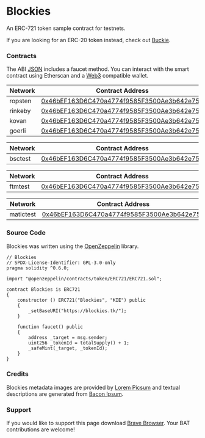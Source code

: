 # Blockies

An ERC-721 token sample contract for testnets.

If you are looking for an ERC-20 token instead, check out [Buckie](https://buckie.tk/).

### Contracts

The ABI [JSON](Blockies.json) includes a faucet method. You can interact with the smart contract using Etherscan and a [Web3](https://web3js.readthedocs.io/) compatible wallet.

| Network | Contract Address                                                                                                              |
| ------- | ----------------------------------------------------------------------------------------------------------------------------- |
| ropsten | [0x46bEF163D6C470a4774f9585F3500Ae3b642e751](https://ropsten.etherscan.io/address/0x46bEF163D6C470a4774f9585F3500Ae3b642e751) |
| rinkeby | [0x46bEF163D6C470a4774f9585F3500Ae3b642e751](https://rinkeby.etherscan.io/address/0x46bEF163D6C470a4774f9585F3500Ae3b642e751) |
| kovan   | [0x46bEF163D6C470a4774f9585F3500Ae3b642e751](https://kovan.etherscan.io/address/0x46bEF163D6C470a4774f9585F3500Ae3b642e751)   |
| goerli  | [0x46bEF163D6C470a4774f9585F3500Ae3b642e751](https://goerli.etherscan.io/address/0x46bEF163D6C470a4774f9585F3500Ae3b642e751)  |

| Network | Contract Address                                                                                                              |
| ------- | ----------------------------------------------------------------------------------------------------------------------------- |
| bsctest | [0x46bEF163D6C470a4774f9585F3500Ae3b642e751](https://testnet.bscscan.com/address/0x46bEF163D6C470a4774f9585F3500Ae3b642e751)  |

| Network | Contract Address                                                                                                              |
| ------- | ----------------------------------------------------------------------------------------------------------------------------- |
| ftmtest | [0x46bEF163D6C470a4774f9585F3500Ae3b642e751](https://testnet.ftmscan.com/address/0x46bEF163D6C470a4774f9585F3500Ae3b642e751)  |

| Network   | Contract Address                                                                                                                        |
| --------- | --------------------------------------------------------------------------------------------------------------------------------------- |
| matictest | [0x46bEF163D6C470a4774f9585F3500Ae3b642e751](https://explorer-mumbai.maticvigil.com/address/0x46bEF163D6C470a4774f9585F3500Ae3b642e751) |

### Source Code

Blockies was written using the [OpenZeppelin](https://openzeppelin.com/) library.

```solidity
// Blockies
// SPDX-License-Identifier: GPL-3.0-only
pragma solidity ^0.6.0;

import "@openzeppelin/contracts/token/ERC721/ERC721.sol";

contract Blockies is ERC721
{
	constructor () ERC721("Blockies", "KIE") public
	{
		_setBaseURI("https://blockies.tk/");
	}

	function faucet() public
	{
		address _target = msg.sender;
		uint256 _tokenId = totalSupply() + 1;
		_safeMint(_target, _tokenId);
	}
}
```

### Credits

Blockies metadata images are provided by [Lorem Picsum](https://picsum.photos/) and textual descriptions are generated from [Bacon Ipsum](https://baconipsum.com/).

### Support

If you would like to support this page download [Brave Browser](https://brave.com/blo536). Your BAT contributions are welcome!

